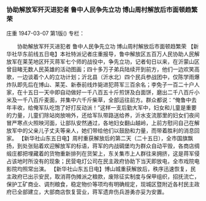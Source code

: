 ### 协助解放军歼灭进犯者  鲁中人民争先立功  博山周村解放后市面顿趋繁荣
庄重
1947-03-07
第1版()
专栏：

　　协助解放军歼灭进犯者
    鲁中人民争先立功
    博山周村解放后市面顿趋繁荣
    【新华社华东前线五日电】本社特派记者庄重报导，鲁中解放区五百万人民协助人民解放军在莱芜地区歼灭蒋军七个师的战役中，争先立功，记者旬日以来，在沂蒙山区曾目睹无数人民英雄的活动图画；四十多万子弟兵陆续开到前方，他们一边欢笑高歌，一边谈着个人的立功计划；沂北县（沂水北）四个民兵参战团中，仅陈学雨爆炸队即先后在博山、莱芜、新泰前线炸毙进犯蒋军三百余名；李免子一百二十户人家，在十五日一天中即自动做好一千八百五十斤煎饼及白面饼，磨出二千八百斤小米及一千八百斤麦面，并集中六千斤柴草，全部运往前方。群众都说：“俺鲁中去年丰收，给俺军队吃饱了好打反动派！”这样一支后勤大军中，妇女和儿童是重要的力量，儿童们除站岗放哨外，还给军队带路送给养，沂水支流那里的妇女们夜间冒严寒点火照映河面，让部队安然通过，各地妇女翻山越岭，上前方慰问自己在解放军中的父亲儿子丈夫等亲人，她们带给他们以鼓励和力量，而带着胜利的消息回家。
    【新华社山东五日电】周村重获解放后的第二天（二十五日），全市国旗飘扬，到处张贴着欢迎解放军的标语，蒋军的内战碉堡均为群众自动平毁，各商店绸缎庄都把埋藏着的货物重新排列在货架上，东关集市上人群往来拥挤，这是蒋军侵占该地时所没有的现象；民营电灯公司在民主政府协助下当天即放电，全市戏院电影院均照常出演。
    【新华社山东五日电】博山城重获解放后，秩序迅速恢复，民主政府已出示安民，取消蒋伪摊派之粮款，废除征实制度与保甲组织，招抚流亡，保护工矿商业、调剂粮食，稳定物价等项均有明确规定，现城区暨附近各村民主政府已全部建立，大部商店恢复营业，蒋军遗弃伤兵游勇亦妥为安置。
